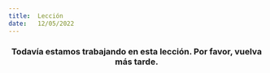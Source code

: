 ```yaml
---
title:  Lección
date:   12/05/2022
---
```


### <center>Todavía estamos trabajando en esta lección. Por favor, vuelva más tarde.</center>